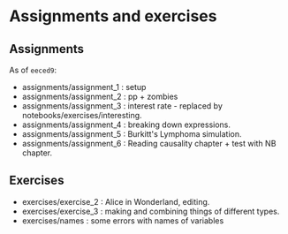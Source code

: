 # Assignments and exercises

## Assignments

As of `eeced9`:

* assignments/assignment_1 : setup
* assignments/assignment_2 : pp + zombies
* assignments/assignment_3 : interest rate - replaced by
  notebooks/exercises/interesting.
* assignments/assignment_4 : breaking down expressions.
* assignments/assignment_5 : Burkitt's Lymphoma simulation.
* assignments/assignment_6 : Reading causality chapter + test with NB chapter.

## Exercises

* exercises/exercise_2 : Alice in Wonderland, editing.
* exercises/exercise_3 : making and combining things of different types.
* exercises/names : some errors with names of variables
